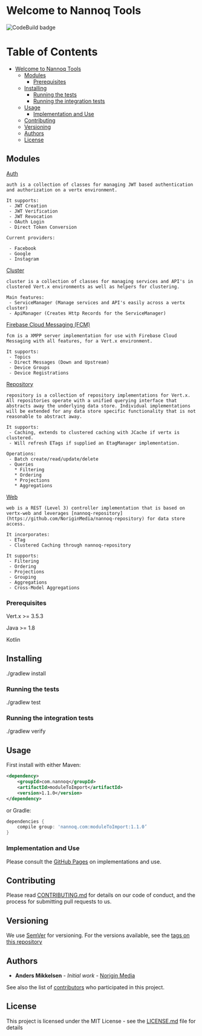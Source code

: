 # Welcome to Nannoq Tools

![CodeBuild badge](https://codebuild.eu-west-1.amazonaws.com/badges?uuid=eyJlbmNyeXB0ZWREYXRhIjoicGltVU42V20rSGZITnZ5TFBmNWx5VDQ0c0EyTitETE9yOE13Q1htN1NzSldsNkZjUzRuSWdqdkVZZWpYa09tZG9HQm1mN2J3MHBSS2JudGs1QUpHQkVRPSIsIml2UGFyYW1ldGVyU3BlYyI6IlRUcm04ZWM3MmxVSWNJMEIiLCJtYXRlcmlhbFNldFNlcmlhbCI6MX0%3D&branch=master)

Table of Contents
=================

   * [Welcome to Nannoq Tools](#welcome-to-nannoq-tools)
      * [Modules](#modules)
         * [Prerequisites](#prerequisites)
      * [Installing](#installing)
         * [Running the tests](#running-the-tests)
         * [Running the integration tests](#running-the-integration-tests)
      * [Usage](#usage)
         * [Implementation and Use](#implementation-and-use)
      * [Contributing](#contributing)
      * [Versioning](#versioning)
      * [Authors](#authors)
      * [License](#license)
      
## Modules

[Auth](https://noriginmedia.github.io/nannoq-tools/auth)

```
auth is a collection of classes for managing JWT based authentication and authorization on a vertx environment.

It supports:
 - JWT Creation
 - JWT Verification
 - JWT Revocation
 - OAuth Login
 - Direct Token Conversion
 
Current providers:
 
 - Facebook
 - Google
 - Instagram
```

[Cluster](https://noriginmedia.github.io/nannoq-tools/cluster)

```
cluster is a collection of classes for managing services and API's in clustered Vert.x environments as well as helpers for clustering.

Main features:
 - ServiceManager (Manage services and API's easily across a vertx cluster)
 - ApiManager (Creates Http Records for the ServiceManager)

```

[Firebase Cloud Messaging (FCM)](https://noriginmedia.github.io/nannoq-tools/fcm)

```
fcm is a XMPP server implementation for use with Firebase Cloud Messaging with all features, for a Vert.x environment.

It supports:
 - Topics
 - Direct Messages (Down and Upstream)
 - Device Groups
 - Device Registrations
```

[Repository](https://noriginmedia.github.io/nannoq-tools/repository)

```
repository is a collection of repository implementations for Vert.x. All repositories operate with a unified querying interface that abstracts away the underlying data store. Individual implementations will be extended for any data store specific functionality that is not reasonable to abstract away.

It supports:
 - Caching, extends to clustered caching with JCache if vertx is clustered.
 - Will refresh ETags if supplied an EtagManager implementation.
 
Operations:
 - Batch create/read/update/delete
 - Queries
   * Filtering
   * Ordering
   * Projections
   * Aggregations
```

[Web](https://noriginmedia.github.io/nannoq-tools/web)

```
web is a REST (Level 3) controller implementation that is based on vertx-web and leverages [nannoq-repository](https://github.com/NoriginMedia/nannoq-repository) for data store access.

It incorporates:
 - ETag
 - Clustered Caching through nannoq-repository

It supports:
 - Filtering
 - Ordering
 - Projections
 - Grouping
 - Aggregations
 - Cross-Model Aggregations
```

### Prerequisites

Vert.x >= 3.5.3

Java >= 1.8

Kotlin

## Installing

./gradlew install

### Running the tests

./gradlew test

### Running the integration tests

./gradlew verify

## Usage

First install with either Maven:

```xml
<dependency>
    <groupId>com.nannoq</groupId>
    <artifactId>moduleToImport</artifactId>
    <version>1.1.0</version>
</dependency>
```

or Gradle:

```groovy
dependencies {
    compile group: 'nannoq.com:moduleToImport:1.1.0’
}
```

### Implementation and Use

Please consult the [GitHub Pages](https://noriginmedia.github.io/nannoq-tools/) on implementations and use.

## Contributing

Please read [CONTRIBUTING.md](https://github.com/NoriginMedia/nannoq-tools/blob/master/CONTRIBUTING.md) for details on our code of conduct, and the process for submitting pull requests to us.

## Versioning

We use [SemVer](http://semver.org/) for versioning. For the versions available, see the [tags on this repository](https://github.com/NoriginMedia/nannoq-tools/tags)

## Authors

* **Anders Mikkelsen** - *Initial work* - [Norigin Media](http://noriginmedia.com/)

See also the list of [contributors](https://github.com/NoriginMedia/nannoq-tools/contributors) who participated in this project.

## License

This project is licensed under the MIT License - see the [LICENSE.md](https://github.com/NoriginMedia/nannoq-tools/blob/master/LICENSE) file for details
